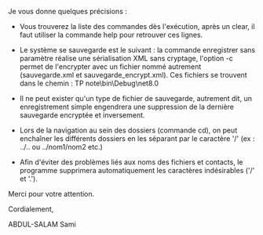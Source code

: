 Je vous donne quelques précisions :

- Vous trouverez la liste des commandes dès l'exécution, après un clear, il faut utiliser la commande help pour retrouver ces lignes.

- Le système se sauvegarde est le suivant : la commande enregistrer sans paramètre réalise une sérialisation XML sans cryptage, l'option -c permet de l'encrypter avec un fichier nommé autrement (sauvegarde.xml et sauvegarde_encrypt.xml). Ces fichiers se trouvent dans le chemin :  TP note\bin\Debug\net8.0

- Il ne peut exister qu'un type de fichier de sauvegarde, autrement dit, un enregistrement simple engendrera une suppression de la dernière sauvegarde encryptée et inversement.

- Lors de la navigation au sein des dossiers (commande cd), on peut enchaîner les différents dossiers en les séparant par le caractère '/' (ex : ../.. ou ../nom1/nom2 etc.)

- Afin d'éviter des problèmes liés aux noms des fichiers et contacts, le programme supprimera automatiquement les caractères indésirables ('/' et '.').

Merci pour votre attention.

Cordialement,

ABDUL-SALAM Sami

